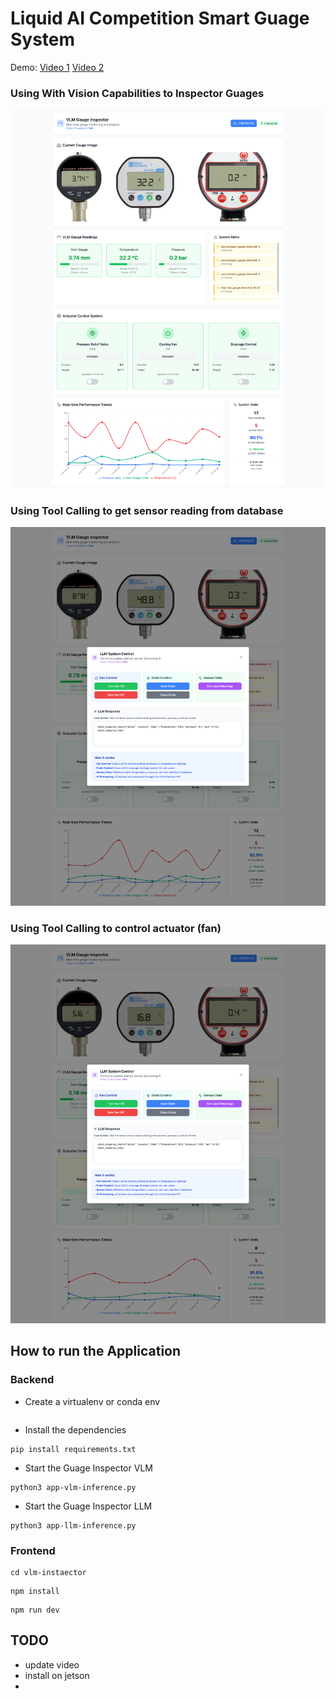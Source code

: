 # Liquid AI Competition Smart Guage System 

Demo: [Video 1](?) [Video 2](?)

### Using With Vision Capabilities to Inspector Guages
![Guage Inspector](./assets/asset-full.png)

### Using Tool Calling to get sensor reading from database 
![Guage Inspector](./assets/asset-sensor-reading.png)

### Using Tool Calling to control actuator (fan)
![Guage Inspector](./assets/asset-fan.png)
## How to run the Application

### Backend

- Create a virtualenv or conda env 

```
```

- Install the dependencies
```
pip install requirements.txt
```

- Start the Guage Inspector VLM
```
python3 app-vlm-inference.py
```

- Start the Guage Inspector LLM
```
python3 app-llm-inference.py
```

### Frontend 
```
cd vlm-instaector 
```

```
npm install 
```

```
npm run dev 
```


## TODO 
- update video 
- install on jetson 
- 